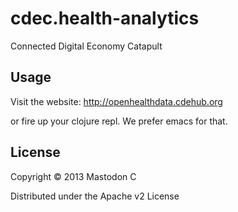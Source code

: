 # cdec.health-analytics

Connected Digital Economy Catapult

## Usage

Visit the website: http://openhealthdata.cdehub.org

or fire up your clojure repl. We prefer emacs for that.

## License

Copyright © 2013 Mastodon C

Distributed under the Apache v2 License

